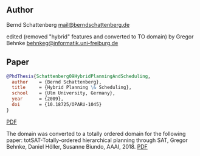 ## Author
Bernd Schattenberg <mail@berndschattenberg.de>

edited (removed "hybrid" features and converted to TO domain) by Gregor Behnke <behnkeg@informatik.uni-freiburg.de>

## Paper

```bibtex
@PhdThesis{Schattenberg09HybridPlanningAndScheduling,
  author    = {Bernd Schattenberg},
  title     = {Hybrid Planning \& Scheduling},
  school    = {Ulm University, Germany},
  year      = {2009},
  doi       = {10.18725/OPARU-1045}
}
```

[PDF](https://oparu.uni-ulm.de/xmlui/handle/123456789/1072)

The domain was converted to a totally ordered domain for the following paper:
totSAT-Totally-ordered hierarchical planning through SAT, Gregor Behnke, Daniel Höller, Susanne Biundo, AAAI, 2018. [PDF](https://www.aaai.org/ocs/index.php/AAAI/AAAI18/paper/view/16820/16181)
